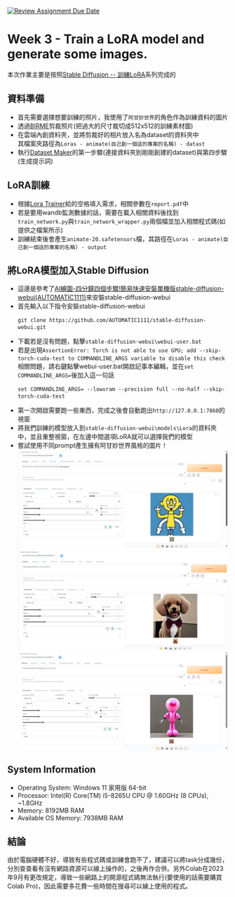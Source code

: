 [![Review Assignment Due Date](https://classroom.github.com/assets/deadline-readme-button-24ddc0f5d75046c5622901739e7c5dd533143b0c8e959d652212380cedb1ea36.svg)](https://classroom.github.com/a/X3WkcXtG)
# Week 3 - Train a LoRA model and generate some images.  
本次作業主要是按照[Stable Diffusion -- 訓練LoRA](https://vocus.cc/article/642db062fd897800014596ad)系列完成的  
  
## 資料準備  
* 首先需要選擇想要訓練的照片，我使用了`阿甘妙世界`的角色作為訓練資料的圖片  
* 透過[BIRME](https://www.birme.net/?target_width=512&target_height=512)剪裁照片(把過大的尺寸裁切成512x512的訓練素材圖)  
* 在雲端內創資料夾，並將剪裁好的相片放入名為dataset的資料夾中  
  其檔案夾路徑為`Loras - animate(自己創一個這的專案的名稱) - datast`  
* 執行[Dataset Maker](https://colab.research.google.com/github/hollowstrawberry/kohya-colab/blob/main/Dataset_Maker.ipynb)的第一步驟(連接資料夾到剛剛創建的dataset)與第四步驟(生成提示詞)  
  
## LoRA訓練  
* 根據[Lora Trainer](https://colab.research.google.com/drive/1DOXzROm1Sz-rcwgdOoCCX3UdrEbIippX#scrollTo=rmCPmqFL6hCQ)給的空格填入需求，相關參數在`report.pdf`中  
* 若是要用wandb監測數據的話，需要在載入相關資料後找到`train_network.py`與`train_network_wrapper.py`兩個檔並加入相關程式碼(如提供之檔案所示)  
* 訓練結束後會產生`animate-20.safetensors`檔，其路徑在`Loras - animate(自己創一個這的專案的名稱) - output`  
  
## 將LoRA模型加入Stable Diffusion  
* 這邊是參考了[AI繪圖-四分鐘四個步驟!簡易快速安裝單機版stable-diffusion-webui(AUTOMATIC1111)](https://vocus.cc/article/63f87151fd89780001283144)來安裝stable-diffusion-webui
* 首先輸入以下指令安裝stable-diffusion-webui  
  ```  
  git clone https://github.com/AUTOMATIC1111/stable-diffusion-webui.git  
  ```  
* 下載若是沒有問題，點擊`stable-diffusion-webui\webui-user.bat`  
* 若是出現`AssertionError: Torch is not able to use GPU; add --skip-torch-cuda-test to COMMANDLINE_ARGS variable to disable this check`相關問題，請右鍵點擊webui-user.bat開啟記事本編輯，並在`set COMMANDLINE_ARGS=`後加入這一句話  
  ```  
  set COMMANDLINE_ARGS= --lowvram --precision full --no-half --skip-torch-cuda-test  
  ```  
* 第一次開啟需要跑一些東西，完成之後會自動跑出`http://127.0.0.1:7860`的視窗  
* 將我們訓練的模型放入到`stable-diffusion-webui\models\Lora`的資料夾中，並且重整視窗，在左邊中間選項LoRA就可以選擇我們的模型  
* 嘗試使用不同prompt產生擁有阿甘妙世界風格的圖片！  
  <img src="https://github.com/mvclab-ntust-course/course3-irene0613/blob/main/image/1.png" width="500px"><br>
  <img src="https://github.com/mvclab-ntust-course/course3-irene0613/blob/main/image/2.png" width="500px"><br>
  <img src="https://github.com/mvclab-ntust-course/course3-irene0613/blob/main/image/3.png" width="500px"><br>
  
## System Information  
* Operating System: Windows 11 家用版 64-bit  
* Processor: Intel(R) Core(TM) i5-8265U CPU @ 1.60GHz (8 CPUs), ~1.8GHz  
* Memory: 8192MB RAM  
* Available OS Memory: 7938MB RAM  
  
## 結論  
由於電腦硬體不好，導致有些程式碼或訓練會跑不了，建議可以將task分成幾份，分別查查看有沒有網路資源可以線上操作的，之後再作合併。另外Colab在2023年9月有更改規定，導致一些網路上的開源程式碼無法執行(要使用的話需要購買Colab Pro)，因此需要多花費一些時間在搜尋可以線上使用的程式。  
